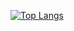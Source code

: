 [![Top Langs](https://github-readme-stats.vercel.app/api?username=LuizBlume&theme=algolia&show_icons=true)](https://github.com/LuizBlume)
